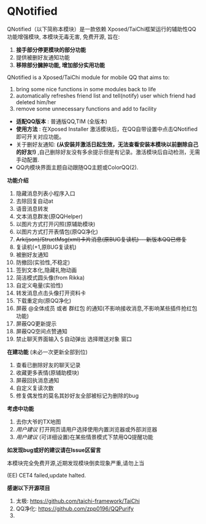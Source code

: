 # QNotified
QNotified（以下简称本模块）是一款依赖 Xposed/TaiChi框架运行的辅助性QQ功能增强模块, 本模块无毒无害, 免费开源, 旨在:
1. **接手部分停更模块的部分功能**
2. 提供被删好友通知功能
3. **移除部分臃肿功能, 增加部分实用功能**

QNotified is a Xposed/TaiChi module for mobile QQ that aims to:
1. bring some nice functions in some modules back to life
2. automatically refreshes friend list and tell(notify) user which friend had deleted him/her
3. remove some unnecessary functions and add to facility

-  **适配QQ版本** : 普通版QQ,TIM (全版本)
-  **使用方法** : 在Xposed Installer 激活模块后，在QQ自带设置中点击QNotified即可开关对应功能。
- 关于删好友通知:  **(从安装并激活日起生效，无法查看安装本模块以前删除自己的好友!)** ,自己删除好友没有多余提示但是有记录。激活模块后自动检测，无需手动配置. 
- QQ内模块界面主题自动跟随QQ主题或ColorQQ(2). 

**功能介绍** 
1. 隐藏消息列表小程序入口
2. 去除回复自动at
3. 语音消息转发
4. 文本消息群发(原QQHelper)
5. 以图片方式打开闪照(原辅助模块)
6. 以图片方式打开表情包(原QQ净化)  
7. ~~Ark(json)/StructMsg(xml)卡片消息(原BUG复读机)---新版本QQ已修复~~
8. 复读机(+1,原BUG复读机)
9. 被删好友通知
10. 防撤回(实验性,不稳定)
11. 签到文本化,隐藏礼物动画
12. 简洁模式圆头像(from Rikka)
13. 自定义电量(实验性)
14. 转发消息点击头像打开资料卡
15. 下载重定向(原QQ净化)
16. 屏蔽 \@全体成员 或者 群红包 的通知(不影响接收消息,不影响某些插件抢红包功能)
17. 屏蔽QQ更新提示
18. 屏蔽QQ空间点赞通知
19. 禁止聊天界面输入＄自动弹出 选择赠送对象 窗口

**在建功能** (未必一次更新全部到位)
1. 查看已删除好友的聊天记录
2. 收藏更多表情(原辅助模块)
3. 屏蔽回执消息通知
4. 自定义复读次数
5. 修复偶发性的莫名其妙好友全部被标记为删除的bug

**考虑中功能**
1. 去你大爷的TX地图
2. _用户建议_ 打开网页请用户选择使用内置浏览器或外部浏览器
3. _用户建议_ (可详细设置)在某些情景模式下禁用QQ提醒功能

**如发现bug或好的建议请在Issue区留言**

本模块完全免费开源,近期发现模块倒卖现象严重,请勿上当

(EE) CET4 failed,update halted.

**感谢以下开源项目**
1. 太极: https://github.com/taichi-framework/TaiChi
2. QQ净化: https://github.com/zpp0196/QQPurify
3. 
